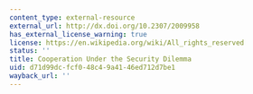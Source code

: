 ```yaml
---
content_type: external-resource
external_url: http://dx.doi.org/10.2307/2009958
has_external_license_warning: true
license: https://en.wikipedia.org/wiki/All_rights_reserved
status: ''
title: Cooperation Under the Security Dilemma
uid: d71d99dc-fcf0-48c4-9a41-46ed712d7be1
wayback_url: ''
---
```

